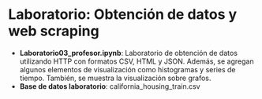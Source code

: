 # Laboratorio: Obtención de datos y web scraping

*  **Laboratorio03_profesor.ipynb**: Laboratorio de obtención de datos utilizando HTTP con formatos CSV, HTML y JSON. Además, se agregan algunos elementos de visualización como histogramas y series de tiempo. También, se muestra la visualización sobre grafos.
*  **Base de datos laboratorio**: california_housing_train.csv
